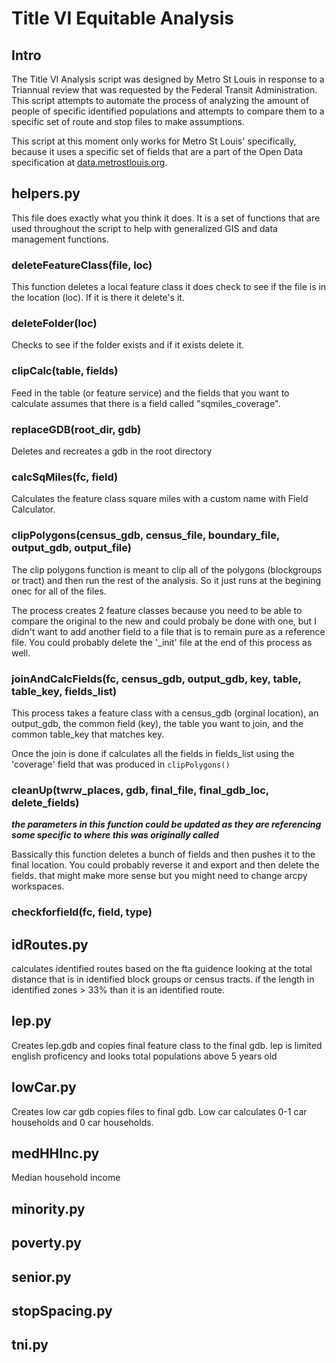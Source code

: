 # Title VI Equitable Analysis 
## Intro
The Title VI Analysis script was designed by Metro St Louis in response to a Triannual review that was requested by the Federal Transit Administration. This script attempts to automate the process of analyzing the amount of people of specific identified populations and attempts to compare them to a specific set of route and stop files to make assumptions. 

This script at this moment only works for Metro St Louis' specifically, because it uses a specific set of fields that are a part of the Open Data specification at [data.metrostlouis.org](https://data.metrostlouis.org/).

## helpers.py
This file does exactly what you think it does. It is a set of functions that are used throughout the script to help with generalized GIS and data management functions.
### deleteFeatureClass(file, loc)
This function deletes a local feature class it does check to see if the file is in the location (loc). If it is there it delete's it.

### deleteFolder(loc)
Checks to see if the folder exists and if it exists delete it.

### clipCalc(table, fields)
Feed in the table (or feature service) and the fields that you want to calculate assumes that there is a field called "sqmiles_coverage".


### replaceGDB(root_dir, gdb)
Deletes and recreates a gdb in the root directory


### calcSqMiles(fc, field)
Calculates the feature class square miles with a custom name with Field Calculator.


### clipPolygons(census_gdb, census_file, boundary_file, output_gdb, output_file)
The clip polygons function is meant to clip all of the polygons (blockgroups or tract) and then run the rest of the analysis. So it just runs at the begining onec for all of the files. 

The process creates 2 feature classes because you need to be able to compare the original to the new and could probaly be done with one, but I didn't want to add another field to a file that is to remain pure as a reference file. You could probably delete the '_init' file at the end of this process as well.

### joinAndCalcFields(fc, census_gdb, output_gdb, key, table, table_key, fields_list)
This process takes a feature class with a census_gdb (orginal location), an output_gdb, the common field (key), the table you want to join, and the common table_key that matches key. 

Once the join is done if calculates all the fields in fields_list using the 'coverage' field that was produced in `clipPolygons()`


### cleanUp(twrw_places, gdb, final_file, final_gdb_loc, delete_fields)
***the parameters in this function could be updated as they are referencing some specific to where this was originally called***

Bassically this function deletes a bunch of fields and then pushes it to the final location. You could probably reverse it and export and then delete the fields. that might make more sense but you might need to change arcpy workspaces.


### checkforfield(fc, field, type)



## idRoutes.py

calculates identified routes based on the fta guidence looking at the total distance that is in identified block groups or census tracts. if the length in identified zones > 33% than it is an identified route.

## lep.py

Creates lep.gdb and copies final feature class to the final gdb. 
lep is limited english proficency and looks total populations above 5 years old

## lowCar.py

Creates low car gdb copies files to final gdb.
Low car calculates 0-1 car households and 0 car households. 

## medHHInc.py

Median household income

## minority.py

## poverty.py

## senior.py

## stopSpacing.py

## tni.py
